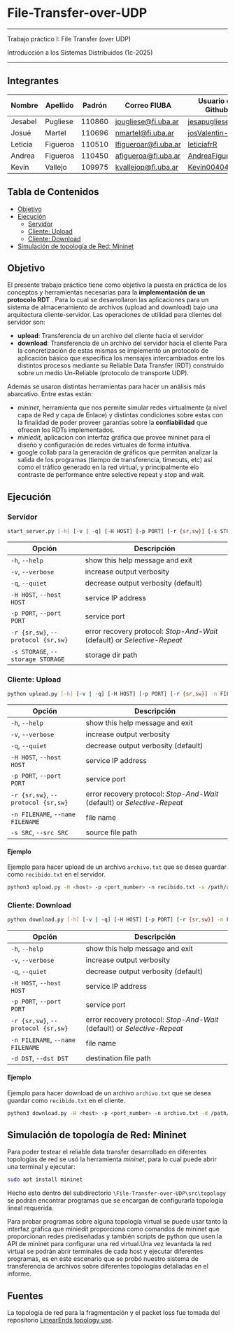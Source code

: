 # File-Transfer-over-UDP

***
Trabajo práctico I: File Transfer (over UDP)

Introducción a los Sistemas Distribuidos (1c-2025)
***

## Integrantes
| Nombre   | Apellido  | Padrón | Correo FIUBA         | Usuario de Github                                 |
|----------|-----------|--------|----------------------|--------------------------------------------------|
| Jesabel  | Pugliese  | 110860 | jpugliese@fi.uba.ar |  [jesapugliese](https://github.com/jesapugliese) |
| Josué    | Martel    | 110696 | nmartel@fi.uba.ar   | [josValentin-fiuba](https://github.com/josValentin-fiuba) |
| Leticia  | Figueroa  | 110510 | lfigueroar@fi.uba.ar| [leticiafrR](https://github.com/leticiafrR)      |
| Andrea   | Figueroa  | 110450 | afigueroa@fi.uba.ar | [AndreaFigueroaR](https://github.com/AndreaFigueroaR)      |
| Kevin    | Vallejo   | 109975 | kvallejop@fi.uba.ar | [Kevin00404](https://github.com/Kevin00404) |

## Tabla de Contenidos

- [Objetivo](#objetivo)
- [Ejecución](#ejecución)
    - [Servidor](#servidor)
    - [Cliente: Upload](#cliente-upload)
    - [Cliente: Download](#cliente-download)
- [Simulación de topología de Red: Mininet](#simulación-de-topología-de-red-mininet)

## Objetivo
 El presente trabajo práctico tiene como objetivo la puesta en práctica de los conceptos y herramientas necesarias para la **implementación de un protocolo RDT** . 
 Para lo cual se desarrollaron las aplicaciones para un sistema de almacenamiento de archivos (upload and download) bajo una arquitectura cliente-servidor.
 Las operaciones de utilidad para clientes del servidor son:
-  **upload**: Transferencia de un archivo del cliente hacia el servidor
-  **download**: Transferencia de un archivo del servidor hacia el cliente
Para la concretización de estas mismas se implementó un protocolo de aplicación básico que especifica los mensajes intercambiados entre los distintos procesos mediante su Reliable Data Transfer (RDT) construido sobre un medio Un-Reliable (protocolo de transporte UDP).

 Además se usaron distintas herramientas para hacer un análisis más abarcativo. Entre estas están:
 - _mininet_, herramienta que nos permite simular redes virtualmente (a nivel capa de Red y capa de Enlace) y distintas condiciones sobre estas con la finalidad de poder proveer garantías sobre la **confiabilidad** que ofrecen los RDTs implementados.
 - _miniedit_, aplicacion con interfaz gráfica que provee mininet para el diseño y configuración de redes virtuales de forma intuitiva.
 - google collab para la generación de gráficos que permitan analizar la salida de los programas (tiempo de transferencia, timeouts, etc) así como el tráfico generado en la red virtual,  y principalmente elo contraste de performance entre selective repeat y stop and wait.
 

## Ejecución

### Servidor

``` bash
start_server.py [-h] [-v | -q] [-H HOST] [-p PORT] [-r {sr,sw}] [-s STORAGE]
```

| Opción | Descripción |
|-|-|
| `-h`, `--help` | show this help message and exit |
| `-v`, `--verbose` | increase output verbosity |
| `-q`, `--quiet` | decrease output verbosity (default) |
| `-H HOST`, `--host HOST` | service IP address |
| `-p PORT`, `--port PORT` | service port |
| `-r {sr,sw}`, `--protocol {sr,sw}` | error recovery protocol: _Stop-And-Wait_ (default) or _Selective-Repeat_ |
| `-s STORAGE`, `--storage STORAGE` | storage dir path |

### Cliente: Upload

``` bash
python upload.py [-h] [-v | -q] [-H HOST] [-p PORT] [-r {sr,sw}] -n FILENAME -s SRC
```

| Opción | Descripción |
|-|-|
| `-h`, `--help` | show this help message and exit |
| `-v`, `--verbose` | increase output verbosity |
| `-q`, `--quiet` | decrease output verbosity (default) |
| `-H HOST`, `--host HOST` | service IP address |
| `-p PORT`, `--port PORT` | service port |
| `-r {sr,sw}`, `--protocol {sr,sw}` | error recovery protocol: _Stop-And-Wait_ (default) or _Selective-Repeat_ |
| `-n FILENAME`, `--name FILENAME` | file name |
| `-s SRC`, `--src SRC` | source file path |

#### Ejemplo

Ejemplo para hacer upload de un archivo `archivo.txt` que se desea guardar como `recibido.txt` en el servidor.

```bash
python3 upload.py -H <host> -p <port_number> -n recibido.txt -s /path/archivo.txt
```

### Cliente: Download

``` bash
python download.py [-h] [-v | -q] [-H HOST] [-p PORT] [-r {sr,sw}] -n FILENAME [-d DST]
```

| Opción | Descripción |
|-|-|
| `-h`, `--help` | show this help message and exit |
| `-v`, `--verbose` | increase output verbosity |
| `-q`, `--quiet` | decrease output verbosity (default) |
| `-H HOST`, `--host HOST` | service IP address |
| `-p PORT`, `--port PORT` | service port |
| `-r {sr,sw}`, `--protocol {sr,sw}` | error recovery protocol: _Stop-And-Wait_ (default) or _Selective-Repeat_ |
| `-n FILENAME`, `--name FILENAME` | file name |
| `-d DST`, `--dst DST` | destination file path |

#### Ejemplo

Ejemplo para hacer download de un archivo `archivo.txt` que se desea guardar como `recibido.txt` en el cliente.

```bash
python3 download.py -H <host> -p <port_number> -n archivo.txt -d /path/recibido.txt
```

## Simulación de topología de Red: Mininet
Para poder testear el reliable data transfer desarrollado en diferentes topologías de red se usó la herramienta _mininet_, para lo cual puede abrir una terminal y ejecutar:
``` bash
sudo apt install mininet
```
Hecho esto dentro del subdirectorio `\File-Transfer-over-UDP\src\topology` se podrán encontrar programas que se encargan de configurarla topología lineal requerida. 

Para probar programas sobre alguna topología virtual se puede usar tanto la interfaz gráfica que miniedit proporciona como comandos de mininet que proporcionan redes prediseñadas y también scripts de python que usen la API de mininet para configurar una red virtual.Una vez levantada la red virtual se podrán abrir terminales de cada host y ejecutar diferentes programas, es en este escenario que se probó nuestro sistema de transferencia de archivos sobre diferentes topologías detalladas en el informe.

## Fuentes

La topología de red para la fragmentación y el packet loss fue tomada del repositorio [LinearEnds topology use](https://github.com/gabrieldiem/linear-ends-topology-with-ip-frag).

